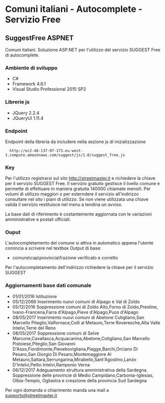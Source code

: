 # Comuni italiani - Autocomplete - Servizio Free

## SuggestFree ASPNET

Comuni italiani. Soluzione ASP.NET per l'utilizzo del servizio SUGGEST Free di autocomplete.

### Ambiente di sviluppo
  - C#
  - Framework 4.6.1
  - Visual Studio Professional 2015 SP2
  
### Librerie js
  - JQuery 2.2.4
  - JQueryUI 1.11.4
 
### Endpoint
Endpoint della libreria da includere nella sezione js di inizializzazione
```
  http://ec2-46-137-97-173.eu-west-1.compute.amazonaws.com/suggest/js/1.0/suggest_free.js
```
### Key
Per l'utilizzo registrarsi sul sito http://streetmaster.it e richiedere la chiave per il servizio SUGGEST Free.
Il servizio gratuito gestisce il livello comune e permette di effettuare in maniera gratuita 140000 chiamate mensili. 
Per volumi di utilizzo maggiori o per esterndere il servizio all'indirizzo consultare nel sito i piani di utilizzo.
Se non viene utilizzata una chiave valida il servizio restituisce nel menu a tendina un avviso.

La base dati di riferimento è costantemente aggiornata con le variazioni amministrative e postali ufficiali.
  
### Ouput
L'autocompletamento del comune si attiva in automatico appena l'utente comincia a scrivere nel textbox
Output di base:
  - comune\cap\provincia\frazione verificato e corretto
  
 Per l'autocompletamento dell'indirizzo richiedere la chiave per il servizio SUGGEST
  
### Aggiornamenti base dati comunale
  - 01/01/2016 Istituzione
  - 05/12/2066 Inserimento nuovi comuni di Alpago e Val di Zoldo
  - 05/12/2016 Soppressione comuni di Zoldo Alto,Forno di Zoldo,Prestine, Ivano-Francena,Farra d'Alpago,Pieve d'Alpago,Puos d'Alpago
  - 08/05/2017 Inserimento nuovi comuni di Abetone Cutigliano,San Marcello Piteglio,Valfornace,Colli al Metauro,Terre Roveresche,Alta Valle Intelvi,Terre del Reno
  - 08/05/2017 Soppressione comuni di Selve Marcone,Cavallasca,Acquacanina,Abetone,Cutigliano,San Marcello Pistoiese,Piteglio,San Giovanni D'Asso,Fiordimonte,Pievebovigliana,Piagge,Barchi,Orciano Di Pesaro,San Giorgio Di Pesaro,Montemaggiore Al Metauro,Saltara,Serrungarina,Mirabello,Sant'Agostino,Lanzo D'Intelvi,Pellio Intelvi,Ramponio Verna
  - 06/12/2017 Adeguamento struttura amministrativa della Sardegna. Soppressione delle provincie di Medio Campidano,Carbonia-Iglesias, Olbia-Tempio, Ogliastra e creazione della provincia Sud Sardegna
    
Per ogni domanda o chiarimento manda una mail a supporto@streetmaster.it
